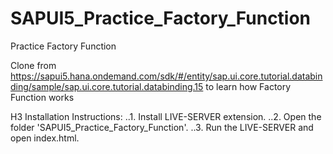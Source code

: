 # SAPUI5_Practice_Factory_Function
Practice Factory Function

Clone from https://sapui5.hana.ondemand.com/sdk/#/entity/sap.ui.core.tutorial.databinding/sample/sap.ui.core.tutorial.databinding.15 to learn how Factory Function works

H3 Installation Instructions:
..1. Install LIVE-SERVER extension.
..2. Open the folder 'SAPUI5_Practice_Factory_Function'.
..3. Run the LIVE-SERVER and open index.html.
